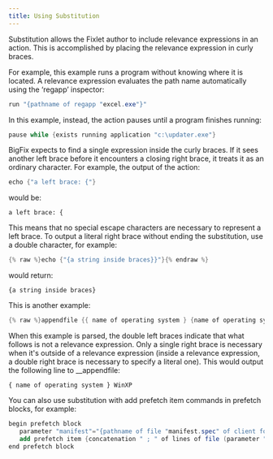 ```yaml
---
title: Using Substitution
---
```


Substitution allows the Fixlet author to include relevance expressions in an action. 
This is accomplished by placing the relevance expression in curly braces. 

For example, this example runs a program without knowing where it is located. 
A relevance expression evaluates the path name automatically using the ‘regapp’ inspector:

```actionscript
run "{pathname of regapp "excel.exe"}"
```
In this example, instead, the action pauses until a program finishes running:

```actionscript
pause while {exists running application "c:\updater.exe"}
```


BigFix expects to find a single expression inside the curly braces. If it sees 
another left brace before it encounters a closing right brace, it treats it as an 
ordinary character. For example, the output of the action: 

```actionscript
echo {"a left brace: {"}
``` 

would be: 

```
a left brace: {
```

This means that no special escape characters are necessary to represent a left brace. 
To output a literal right brace without ending the substitution, use a double character, for example: 

```actionscript
{% raw %}echo {"{a string inside braces}}"}{% endraw %}
```

would return:

```
{a string inside braces}
```


This is another example:

```actionscript
{% raw %}appendfile {{ name of operating system } {name of operating system}{% endraw %}
```

When this example is parsed, the double left braces indicate that what follows is not a relevance 
expression. Only a single right brace is necessary when it's outside of a relevance expression 
(inside a relevance expression, a double right brace is necessary to specify a literal one). This 
would output the following line to __appendfile:

```
{ name of operating system } WinXP
```

You can also use substitution with add prefetch item commands in prefetch blocks, for example: 

```actionscript
begin prefetch block 
   parameter "manifest"="{pathname of file "manifest.spec" of client folder of site "AV"}" 
   add prefetch item {concatenation " ; " of lines of file (parameter "manifest")}  
end prefetch block 
```
